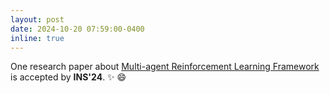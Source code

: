 ```yaml
---
layout: post
date: 2024-10-20 07:59:00-0400
inline: true
---
```


One research paper about [Multi-agent Reinforcement Learning Framework]() is accepted by **INS'24**. :sparkles: :smile:
